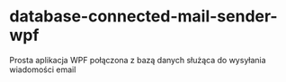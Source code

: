 # database-connected-mail-sender-wpf
Prosta aplikacja WPF połączona z bazą danych służąca do wysyłania wiadomości email
